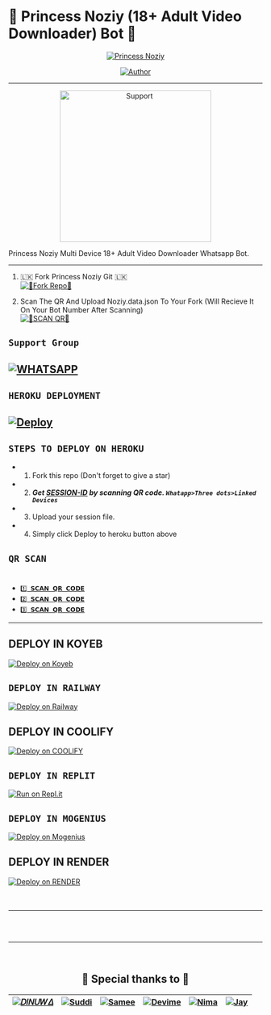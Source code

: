 # 👸 Princess Noziy (18+ Adult Video Downloader) Bot 👸

<p align="center">
 <a href="#"><img title="Princess Noziy" src="https://img.shields.io/badge/Whatshapp BOT-green?colorA=%23ff0000&colorB=%23017e40&style=for-the-badge"></a>
</p>
<p align="center">
<a href="https://github.com/dinuwah"><img title="Author" src="https://img.shields.io/badge/CREATOR-Noziy Official²⁰²³-green.svg?style=for-the-badge&logo=github"></a>

---------

  
<p align="center">  
  <a href="https://chat.whatsapp.com/Jyjqx7KBfgjDC7QcefHB1S">
    <img alt=Support height="300" src="https://telegra.ph/file/d920bdeb02ec2d9da14a9.jpg">
   
</a> 
    
</p>
<p align="center">
<a 

####  
Princess Noziy Multi Device 18+ Adult Video Downloader Whatsapp Bot.

***



1. 🇱🇰 Fork Princess Noziy Git 🇱🇰
    <br>
<a href='https://github.com/ShenuhX/Princess-Noziy' target="_blank"><img alt='💝Fork Repo💝' src='https://img.shields.io/badge/Fork Repo-100000?style=for-the-badge&logo=scan&logoColor=white&labelColor=black&color=red'/></a>

2. Scan The QR And Upload Noziy.data.json To Your Fork (Will Recieve It On Your Bot Number After Scanning)
    <br>
<a href='https://replit.com/@kafodip563/QUEEN-HENTAI-QR-CODE-GENERATOR?v=1' target="_blank"><img alt='💝SCAN QR💝' src='https://img.shields.io/badge/Scan_qr-100000?style=for-the-badge&logo=scan&logoColor=white&labelColor=black&color=red'/></a>



## ``Support Group``
[![WHATSAPP](https://img.shields.io/badge/Support%20Group-25D366?style=for-the-badge&logo=whatsapp&logoColor=white)](https://chat.whatsapp.com/Jyjqx7KBfgjDC7QcefHB1S) 
---------

## ```HEROKU DEPLOYMENT```

[![Deploy](https://www.herokucdn.com/deploy/button.svg)](https://heroku.com/deploy?template=https://github.com/ShenuhX/Princess-Noziy)
---------



## ```STEPS TO DEPLOY ON HEROKU```

- 1. Fork this repo (Don't forget to give a star)
- 2. ***Get [SESSION-ID](https://replit.com/@kafodip563/QUEEN-HENTAI-QR-CODE-GENERATOR?v=1) by scanning QR code. `Whatapp>Three dots>Linked Devices`***
- 3. Upload your session file.
- 4. Simply click Deploy to heroku button above

## ```QR SCAN```
# 

* [`1️⃣ 𝗦𝗖𝗔𝗡 𝗤𝗥 𝗖𝗢𝗗𝗘`](https://replit.com/@kafodip563/QUEEN-HENTAI-QR-CODE-GENERATOR?v=1?output%20only=1&lite=1#thumbnail.jpg)
* [`2️⃣ 𝗦𝗖𝗔𝗡 𝗤𝗥 𝗖𝗢𝗗𝗘`](https://replit.com/@kafodip563/QUEEN-HENTAI-QR-CODE-GENERATOR?v=1)
* [`3️⃣ 𝗦𝗖𝗔𝗡 𝗤𝗥 𝗖𝗢𝗗𝗘`](https://replit.com/@kafodip563/QUEEN-HENTAI-QR-CODE-GENERATOR?v=1?output%20only=1&lite=1#thumbnail.jpg)  
---------
  
## DEPLOY IN KOYEB    
[![Deploy on Koyeb](https://www.koyeb.com/static/images/deploy/button.svg)](https://app.koyeb.com/auth/signup)  

## ```DEPLOY IN RAILWAY```

[![Deploy on Railway](https://railway.app/button.svg)](https://railway.app)
  
## DEPLOY IN COOLIFY    
[![Deploy on COOLIFY](https://img.shields.io/badge/coolify%20Account-yellow?style=for-the-badge&logo=coolify)](http://65.21.52.72:3000/register)  

## ```DEPLOY IN REPLIT```
[![Run on Repl.it](https://repl.it/badge/github/dinuwah/QUEEN-HENTAI)](https://replit.com)

## ```DEPLOY IN MOGENIUS```
[![Deploy on Mogenius](https://telegra.ph/file/946d83b461457a3c1598c.png)](https://studio.mogenius.com/studio/cloud-space/cloud-space-overview)
  
## DEPLOY IN RENDER    
[![Deploy on RENDER](https://img.shields.io/badge/render%20Account-green?style=for-the-badge&logo=render)](https://dashboard.render.com/registerundefined)  
<br><br>

---
<br><br>

---
<br>

<h2 align="center">🔰 Special thanks to 🔰
</h2>

[![𝐷𝛪𝛮𝑈𝑊𝛥](https://github.com/FantoX001.png)](https://github.com/FantoX001)  | [![Suddi](https://github.com/Ahmii-kun.png)](https://github.com/Ahmii-kun) | [![Samee](https://github.com/pratyush4932.png)](https://github.com/pratyush4932) | [![Devime](https://github.com/Devime69.png)](https://github.com/Devime69) | [![Nima](https://github.com/Kai0071.png)](https://github.com/Kai0071) | [![Jay](https://github.com/jayjay-ops.png)](https://github.com/jayjay-ops)
----|----|----|----|----|----

